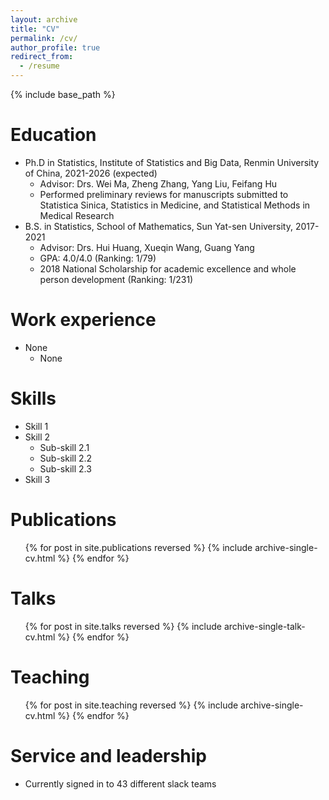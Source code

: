 ```yaml
---
layout: archive
title: "CV"
permalink: /cv/
author_profile: true
redirect_from:
  - /resume
---
```


{% include base_path %}

Education
======
* Ph.D in Statistics, Institute of Statistics and Big Data, Renmin University of China, 2021-2026 (expected)
  * Advisor: Drs. Wei Ma, Zheng Zhang, Yang Liu, Feifang Hu
  * Performed preliminary reviews for manuscripts submitted to Statistica Sinica,
    Statistics in Medicine, and Statistical Methods in Medical Research
* B.S. in Statistics,  School of Mathematics, Sun Yat-sen University, 2017-2021
  * Advisor: Drs. Hui Huang, Xueqin Wang, Guang Yang
  * GPA: 4.0/4.0 (Ranking: 1/79)
  * 2018 National Scholarship for academic excellence and whole person development (Ranking: 1/231)

Work experience
======
* None
  * None


  
Skills
======
* Skill 1
* Skill 2
  * Sub-skill 2.1
  * Sub-skill 2.2
  * Sub-skill 2.3
* Skill 3

Publications
======
  <ul>{% for post in site.publications reversed %}
    {% include archive-single-cv.html %}
  {% endfor %}</ul>
  
Talks
======
  <ul>{% for post in site.talks reversed %}
    {% include archive-single-talk-cv.html  %}
  {% endfor %}</ul>
  
Teaching
======
  <ul>{% for post in site.teaching reversed %}
    {% include archive-single-cv.html %}
  {% endfor %}</ul>
  
Service and leadership
======
* Currently signed in to 43 different slack teams
